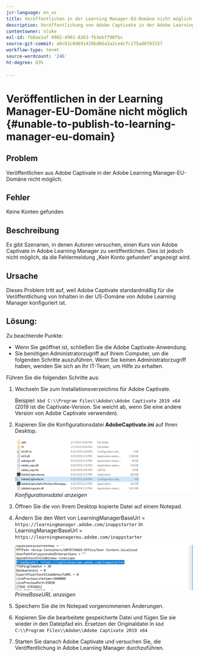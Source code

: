 ```yaml
---
jcr-language: en_us
title: Veröffentlichen in der Learning Manager-EU-Domäne nicht möglich
description: Veröffentlichung von Adobe Captivate in der Adobe Learning Manager EU-Domäne in Adobe Learning Manager nicht möglich.
contentowner: nluke
exl-id: fb8ae1af-9902-4901-8263-fb3ebff98fbc
source-git-commit: a0c01c0d691429bd66a3a2ce4cfc175ad0703157
workflow-type: tm+mt
source-wordcount: '246'
ht-degree: 83%

---
```


# Veröffentlichen in der Learning Manager-EU-Domäne nicht möglich {#unable-to-publish-to-learning-manager-eu-domain}

## Problem

Veröffentlichen aus Adobe Captivate in der Adobe Learning Manager-EU-Domäne nicht möglich.

## Fehler

Keine Konten gefunden

## Beschreibung

Es gibt Szenarien, in denen Autoren versuchen, einen Kurs von Adobe Captivate in Adobe Learning Manager zu veröffentlichen. Dies ist jedoch nicht möglich, da die Fehlermeldung „Kein Konto gefunden“ angezeigt wird.

## Ursache

Dieses Problem tritt auf, weil Adobe Captivate standardmäßig für die Veröffentlichung von Inhalten in der US-Domäne von Adobe Learning Manager konfiguriert ist.

## Lösung:

Zu beachtende Punkte:

* Wenn Sie geöffnet ist, schließen Sie die Adobe Captivate-Anwendung.
* Sie benötigen Administratorzugriff auf Ihrem Computer, um die folgenden Schritte auszuführen. Wenn Sie keinen Administratorzugriff haben, wenden Sie sich an Ihr IT-Team, um Hilfe zu erhalten.

Führen Sie die folgenden Schritte aus:

1. Wechseln Sie zum Installationsverzeichnis für Adobe Captivate.

   Beispiel: `kbd C:\\Program Files\\Adobe\\Adobe Captivate 2019 x64` (2019 ist die Captivate-Version. Sie weicht ab, wenn Sie eine andere Version von Adobe Captivate verwenden).

1. Kopieren Sie die Konfigurationsdatei **AdobeCaptivate.ini** auf Ihren Desktop.

   ![](assets/cp-captivate.ini.png)
   *Konfigurationsdatei anzeigen*

1. Öffnen Sie die von Ihrem Desktop kopierte Datei auf einem Notepad.
1. Ändern Sie den Wert von LearningManagerBaseUrl = `https://learningmanager.adobe.com/inappstarter` in LearningManagerBaseUrl = `https://learningmanagereu.adobe.com/inappstarter`

   ![](assets/cp-primebaseurl.png)
   *PrimeBaseURL anzeigen*

1. Speichern Sie die im Notepad vorgenommenen Änderungen.
1. Kopieren Sie die bearbeitete gespeicherte Datei und fügen Sie sie wieder in den Dateipfad ein. Ersetzen der Originaldatei in `kbd C:\\Program Files\\Adobe\\Adobe Captivate 2019 x64`
1. Starten Sie danach Adobe Captivate und versuchen Sie, die Veröffentlichung in Adobe Learning Manager durchzuführen.

